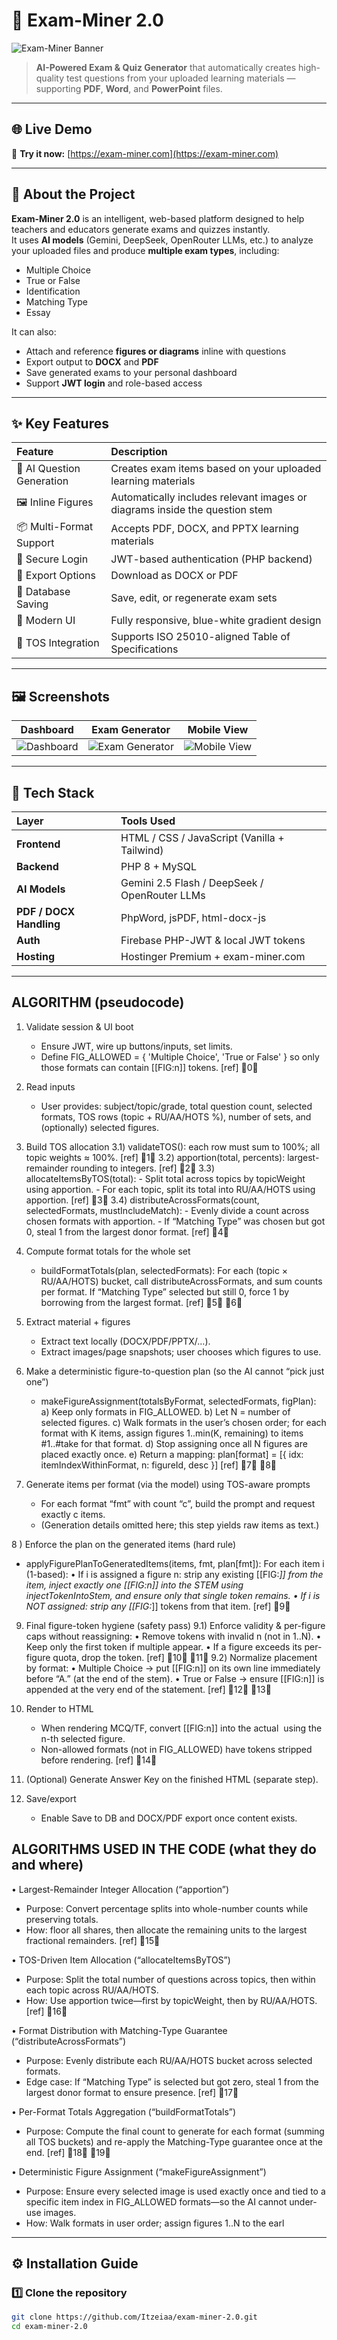# 🧠 Exam-Miner 2.0

![Exam-Miner Banner](https://exam-miner.com/images/banner.png)

> **AI-Powered Exam & Quiz Generator** that automatically creates high-quality test questions from your uploaded learning materials — supporting **PDF**, **Word**, and **PowerPoint** files.

---

## 🌐 Live Demo
🎯 **Try it now:** [https://exam-miner.com](https://exam-miner.com)

---

## 🚀 About the Project
**Exam-Miner 2.0** is an intelligent, web-based platform designed to help teachers and educators generate exams and quizzes instantly.  
It uses **AI models** (Gemini, DeepSeek, OpenRouter LLMs, etc.) to analyze your uploaded files and produce **multiple exam types**, including:

- Multiple Choice  
- True or False  
- Identification  
- Matching Type  
- Essay  

It can also:
- Attach and reference **figures or diagrams** inline with questions  
- Export output to **DOCX** and **PDF**  
- Save generated exams to your personal dashboard  
- Support **JWT login** and role-based access  

---

## ✨ Key Features

| Feature | Description |
|:--------|:-------------|
| 🧩 AI Question Generation | Creates exam items based on your uploaded learning materials |
| 🖼️ Inline Figures | Automatically includes relevant images or diagrams inside the question stem |
| 📦 Multi-Format Support | Accepts PDF, DOCX, and PPTX learning materials |
| 🔐 Secure Login | JWT-based authentication (PHP backend) |
| 📄 Export Options | Download as DOCX or PDF |
| 💾 Database Saving | Save, edit, or regenerate exam sets |
| 🌙 Modern UI | Fully responsive, blue-white gradient design |
| 🧮 TOS Integration | Supports ISO 25010-aligned Table of Specifications |

---

## 🖼️ Screenshots

| Dashboard | Exam Generator | Mobile View |
|:----------:|:---------------:|:----------:|
| ![Dashboard](https://exam-miner.com/images/dashboard.png) | ![Exam Generator](https://exam-miner.com/images/generator.png) | ![Mobile View](https://exam-miner.com/images/mobile.png) |

---

## 🧰 Tech Stack

| Layer | Tools Used |
|:------|:------------|
| **Frontend** | HTML / CSS / JavaScript (Vanilla + Tailwind) |
| **Backend** | PHP 8 + MySQL |
| **AI Models** | Gemini 2.5 Flash / DeepSeek / OpenRouter LLMs |
| **PDF / DOCX Handling** | PhpWord, jsPDF, html-docx-js |
| **Auth** | Firebase PHP-JWT & local JWT tokens |
| **Hosting** | Hostinger Premium + exam-miner.com |

---

## ALGORITHM (pseudocode)

1) Validate session & UI boot
   - Ensure JWT, wire up buttons/inputs, set limits. 
   - Define FIG_ALLOWED = { 'Multiple Choice', 'True or False' } so only those formats can contain [[FIG:n]] tokens.  [ref] 0

2) Read inputs
   - User provides: subject/topic/grade, total question count, selected formats, TOS rows (topic + RU/AA/HOTS %), number of sets, and (optionally) selected figures.

3) Build TOS allocation
   3.1) validateTOS(): each row must sum to 100%; all topic weights ≈ 100%.  [ref] 1
   3.2) apportion(total, percents): largest-remainder rounding to integers.  [ref] 2
   3.3) allocateItemsByTOS(total):
        - Split total across topics by topicWeight using apportion.
        - For each topic, split its total into RU/AA/HOTS using apportion.  [ref] 3
   3.4) distributeAcrossFormats(count, selectedFormats, mustIncludeMatch):
        - Evenly divide a count across chosen formats with apportion.
        - If “Matching Type” was chosen but got 0, steal 1 from the largest donor format.  [ref] 4

4) Compute format totals for the whole set
   - buildFormatTotals(plan, selectedFormats):
     For each (topic × RU/AA/HOTS) bucket, call distributeAcrossFormats, and sum counts per format.
     If “Matching Type” selected but still 0, force 1 by borrowing from the largest format.  [ref] 5 6

5) Extract material + figures
   - Extract text locally (DOCX/PDF/PPTX/…).
   - Extract images/page snapshots; user chooses which figures to use.

6) Make a deterministic figure-to-question plan (so the AI cannot “pick just one”)
   - makeFigureAssignment(totalsByFormat, selectedFormats, figPlan):
     a) Keep only formats in FIG_ALLOWED.
     b) Let N = number of selected figures.
     c) Walk formats in the user’s chosen order; for each format with K items, assign figures 1..min(K, remaining) to items #1..#take for that format.
     d) Stop assigning once all N figures are placed exactly once.
     e) Return a mapping: plan[format] = [{ idx: itemIndexWithinFormat, n: figureId, desc }]  [ref] 7 8

7) Generate items per format (via the model) using TOS-aware prompts
   - For each format “fmt” with count “c”, build the prompt and request exactly c items.
   - (Generation details omitted here; this step yields raw items as text.)

8 ) Enforce the plan on the generated items (hard rule)
   - applyFigurePlanToGeneratedItems(items, fmt, plan[fmt]):
     For each item i (1-based):
       • If i is assigned a figure n: strip any existing [[FIG:*]] from the item, inject exactly one [[FIG:n]] into the STEM using injectTokenIntoStem, and ensure only that single token remains.
       • If i is NOT assigned: strip any [[FIG:*]] tokens from that item.  [ref] 9

9) Final figure-token hygiene (safety pass)
   9.1) Enforce validity & per-figure caps without reassigning:
        • Remove tokens with invalid n (not in 1..N).
        • Keep only the first token if multiple appear.
        • If a figure exceeds its per-figure quota, drop the token.  [ref] 10 11
   9.2) Normalize placement by format:
        • Multiple Choice → put [[FIG:n]] on its own line immediately before “A.” (at the end of the stem).
        • True or False → ensure [[FIG:n]] is appended at the very end of the statement.  [ref] 12 13

10) Render to HTML
    - When rendering MCQ/TF, convert [[FIG:n]] into the actual <img> using the n-th selected figure.
    - Non-allowed formats (not in FIG_ALLOWED) have tokens stripped before rendering.  [ref] 14

11) (Optional) Generate Answer Key on the finished HTML (separate step).

12) Save/export
    - Enable Save to DB and DOCX/PDF export once content exists.


## ALGORITHMS USED IN THE CODE (what they do and where)

• Largest-Remainder Integer Allocation (“apportion”)
  - Purpose: Convert percentage splits into whole-number counts while preserving totals.
  - How: floor all shares, then allocate the remaining units to the largest fractional remainders.  [ref] 15

• TOS-Driven Item Allocation (“allocateItemsByTOS”)
  - Purpose: Split the total number of questions across topics, then within each topic across RU/AA/HOTS.
  - How: Use apportion twice—first by topicWeight, then by RU/AA/HOTS.  [ref] 16

• Format Distribution with Matching-Type Guarantee (“distributeAcrossFormats”)
  - Purpose: Evenly distribute each RU/AA/HOTS bucket across selected formats.
  - Edge case: If “Matching Type” is selected but got zero, steal 1 from the largest donor format to ensure presence.  [ref] 17

• Per-Format Totals Aggregation (“buildFormatTotals”)
  - Purpose: Compute the final count to generate for each format (summing all TOS buckets) and re-apply the Matching-Type guarantee once at the end.  [ref] 18 19

• Deterministic Figure Assignment (“makeFigureAssignment”)
  - Purpose: Ensure every selected image is used exactly once and tied to a specific item index in FIG_ALLOWED formats—so the AI cannot under-use images.
  - How: Walk formats in user order; assign figures 1..N to the earl


---

## ⚙️ Installation Guide

### 1️⃣ Clone the repository
```bash
git clone https://github.com/Itzeiaa/exam-miner-2.0.git
cd exam-miner-2.0
